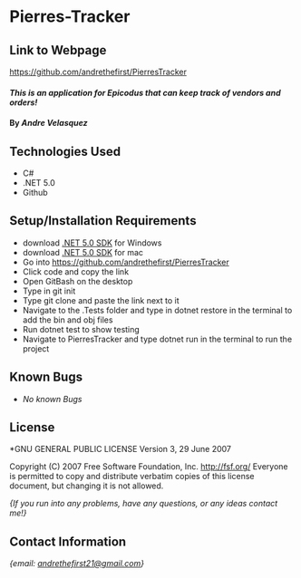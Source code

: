 # Pierres-Tracker

## Link to Webpage ##
https://github.com/andrethefirst/PierresTracker

#### _This is an application for Epicodus that can keep track of vendors and orders!_

#### By _**Andre Velasquez**_

## Technologies Used

* C#
* .NET 5.0
* Github

## Setup/Installation Requirements

* download [.NET 5.0 SDK](https://dotnet.microsoft.com/download/dotnet/thank-you/sdk-5.0.102-windows-x64-installer) for Windows
* download [.NET 5.0 SDK](https://dotnet.microsoft.com/download/dotnet/thank-you/sdk-5.0.100-macos-x64-installer) for mac
* Go into https://github.com/andrethefirst/PierresTracker
* Click code and copy the link
* Open GitBash on the desktop
* Type in git init 
* Type git clone and paste the link next to it
* Navigate to the .Tests folder and type in dotnet restore in the terminal to add the bin and obj files
* Run dotnet test to show testing 
* Navigate to PierresTracker and type dotnet run in the terminal to run the project

## Known Bugs

* _No known Bugs_

## License

*GNU GENERAL PUBLIC LICENSE
                       Version 3, 29 June 2007

 Copyright (C) 2007 Free Software Foundation, Inc. <http://fsf.org/>
 Everyone is permitted to copy and distribute verbatim copies
 of this license document, but changing it is not allowed.

_{If you run into any problems, have any questions, or any ideas contact me!}_

## Contact Information

_{email: andrethefirst21@gmail.com}_